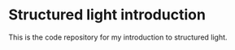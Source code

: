 # Structured light introduction #

This is the code repository for my introduction to structured light.
